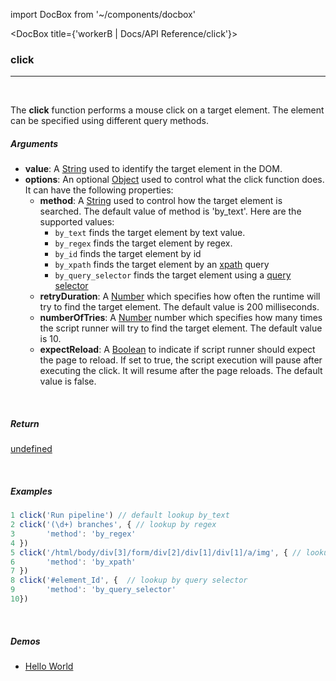 import DocBox from '~/components/docbox'

<DocBox title={'workerB | Docs/API Reference/click'}>

### **click**
<hr/>
<br/>

The **click** function performs a mouse click on a target element. The element can be specified using different query methods.
<br/>

##### Arguments

-   **value**: A [String](https://developer.mozilla.org/docs/Web/JavaScript/Reference/Global_Objects/String) used to identify the target element in the DOM.
-   **options**: An optional [Object](https://developer.mozilla.org/docs/Web/JavaScript/Reference/Global_Objects/Object) used to control what the click function does. It can have the following properties:
    -   **method**: A [String](https://developer.mozilla.org/docs/Web/JavaScript/Reference/Global_Objects/String) used to control how the target element is searched. The default value of method is 'by_text'. Here are the supported values: 
        -   `by_text` finds the target element by text value.
        -   `by_regex` finds the target element by regex.
        -   `by_id` finds the target element by id
        -   `by_xpath` finds the target element by an [xpath](https://developer.mozilla.org/en-US/docs/Web/XPath) query
        -   `by_query_selector` finds the target element using a [query selector](https://developer.mozilla.org/en-US/docs/Web/API/Document/querySelector)
    -   **retryDuration**: A [Number](https://developer.mozilla.org/docs/Web/JavaScript/Reference/Global_Objects/Number) which specifies how often the runtime will try to find the target element. The default value is 200 milliseconds.
    -   **numberOfTries**: A [Number](https://developer.mozilla.org/docs/Web/JavaScript/Reference/Global_Objects/Number) number which specifies how many times the script runner will try to find the target element. The default value is 10.
    -   **expectReload**: A [Boolean](https://developer.mozilla.org/docs/Web/JavaScript/Reference/Global_Objects/Boolean) to indicate if script runner should expect the page to reload. If set to true, the script execution will pause after executing the click. It will resume after the page reloads. The default value is false.

<br/>

##### Return

[undefined](https://developer.mozilla.org/en-US/docs/Web/JavaScript/Reference/Global_Objects/undefined)

<br/>

##### Examples

```javascript
1 click('Run pipeline') // default lookup by_text
2 click('(\d+) branches', { // lookup by regex
3       'method': 'by_regex'
4 })
5 click('/html/body/div[3]/form/div[2]/div[1]/div[1]/a/img', { // lookup by xpath
6       'method': 'by_xpath'
7 })
8 click('#element_Id', {  // lookup by query selector
9       'method': 'by_query_selector' 
10})
```

<br/>

##### Demos
-   [Hello World](/demos/helloworld)

</DocBox>
